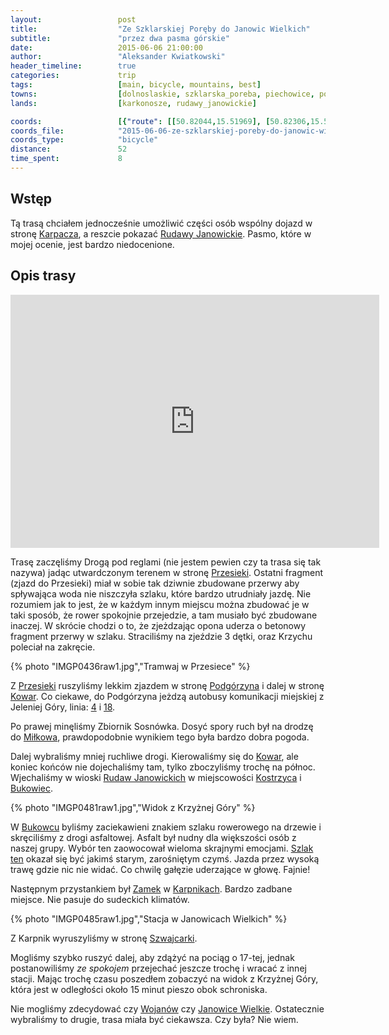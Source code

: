 ```yaml
---
layout:                 post
title:                  "Ze Szklarskiej Poręby do Janowic Wielkich"
subtitle:               "przez dwa pasma górskie"
date:                   2015-06-06 21:00:00
author:                 "Aleksander Kwiatkowski"
header_timeline:        true
categories:             trip
tags:                   [main, bicycle, mountains, best]
towns:                  [dolnoslaskie, szklarska_poreba, piechowice, podgorzyn, myslakowice, janowice_wielkie]
lands:                  [karkonosze, rudawy_janowickie]

coords:                 [{"route": [[50.82044,15.51969], [50.82306,15.53239], [50.81442,15.53913], [50.81648,15.57776], [50.81146,15.61994], [50.80959,15.65196], [50.81843,15.67985], [50.83518,15.71358], [50.81452,15.76251], [50.81696,15.79572], [50.82651,15.82181], [50.85106,15.85529], [50.86293,15.87228], [50.87262,15.89468], [50.87820,15.91855]], "type": "bicycle"}]
coords_file:            "2015-06-06-ze-szklarskiej-poreby-do-janowic-wielkich.json"
coords_type:            "bicycle"
distance:               52
time_spent:             8
---
```


[route]:                        https://www.strava.com/activities/320388250

[wiki-karpacz]:                 http://pl.wikipedia.org/wiki/Karpacz
[wiki-rudawy-janowickie]:       http://pl.wikipedia.org/wiki/Rudawy_Janowickie
[wiki-przesieka]:               http://pl.wikipedia.org/wiki/Przesieka_(wojew%C3%B3dztwo_dolno%C5%9Bl%C4%85skie)
[wiki-podgorzyn]:               http://pl.wikipedia.org/wiki/Podg%C3%B3rzyn_(wojew%C3%B3dztwo_dolno%C5%9Bl%C4%85skie)
[wiki-kowary]:                  http://pl.wikipedia.org/wiki/Kowary
[wiki-bukowiec]:                http://pl.wikipedia.org/wiki/Bukowiec_(powiat_jeleniog%C3%B3rski)
[wiki-karpniki-zamek]:          http://pl.wikipedia.org/wiki/Zamek_w_Karpnikach
[wiki-karpniki]:                http://pl.wikipedia.org/wiki/Karpniki
[wiki-wojanow]:                 http://pl.wikipedia.org/wiki/Wojan%C3%B3w
[wiki-janowice-wielkie]:        http://pl.wikipedia.org/wiki/Janowice_Wielkie
[wiki-milkow]:                  https://pl.wikipedia.org/wiki/Mi%C5%82k%C3%B3w_(wojew%C3%B3dztwo_dolno%C5%9Bl%C4%85skie)
[wiki-kostrzyca]:               https://pl.wikipedia.org/wiki/Kostrzyca_(wojew%C3%B3dztwo_dolno%C5%9Bl%C4%85skie)

[jelenia-linia-4]:              http://www.mzk.jgora.pl/pl/linia/4
[jelenia-linia-18]:             http://www.mzk.jgora.pl/pl/linia/18

[bukowiec-grass-trail]:         https://www.strava.com/segments/9703808
[szwajcarka]:                   http://schronisko-szwajcarka.pl/

[vimeo-1]:                      https://vimeo.com/130628290
[vimeo-2]:                      https://vimeo.com/131295976
[vimeo-3]:                      https://vimeo.com/131295977
[vimeo-4]:                      https://vimeo.com/131295978
[vimeo-5]:                      https://vimeo.com/131307939
[vimeo-6]:                      https://vimeo.com/131361748
[vimeo-7]:                      https://vimeo.com/131361749
[vimeo-8]:                      https://vimeo.com/131361751
[vimeo-9]:                      https://vimeo.com/131361750


Wstęp
-----

Tą trasą chciałem jednocześnie umożliwić części osób wspólny dojazd w stronę [Karpacza][wiki-karpacz], a reszcie
pokazać [Rudawy Janowickie][wiki-rudawy-janowickie]. Pasmo, które w mojej ocenie, jest bardzo niedocenione.

Opis trasy
----------

<iframe height='405' width='590' frameborder='0' allowtransparency='true' scrolling='no' src='https://www.strava.com/activities/320388250/embed/85131bbd48bf725d42dadea7445ed94ac9400f84'></iframe>

Trasę zaczęliśmy Drogą pod reglami (nie jestem pewien czy ta trasa się tak nazywa) jadąc utwardczonym terenem
w stronę [Przesieki][wiki-przesieka]. Ostatni fragment (zjazd do Przesieki) miał w sobie tak dziwnie zbudowane
przerwy aby spływająca woda nie niszczyła szlaku, które bardzo utrudniały jazdę. Nie rozumiem jak to jest, że
w każdym innym miejscu można zbudować je w taki sposób, że rower spokojnie przejedzie, a tam musiało być
zbudowane inaczej. W skrócie chodzi o to, że zjeżdzając opona uderza o betonowy fragment przerwy w szlaku.
Straciliśmy na zjeździe 3 dętki, oraz Krzychu poleciał na zakręcie.

{% photo "IMGP0436raw1.jpg","Tramwaj w Przesiece" %}

Z [Przesieki][wiki-przesieka] ruszyliśmy lekkim zjazdem w stronę [Podgórzyna][wiki-podgorzyn] i dalej w
stronę [Kowar][wiki-kowary]. Co ciekawe, do Podgórzyna jeżdzą autobusy komunikacji miejskiej z
Jeleniej Góry, linia: [4][jelenia-linia-4] i [18][jelenia-linia-18].

Po prawej minęliśmy Zbiornik Sosnówka. Dosyć spory ruch był na drodzę do [Miłkowa][wiki-milkow],
prawdopodobnie wynikiem tego była bardzo dobra
pogoda.

Dalej wybraliśmy mniej ruchliwe drogi. Kierowaliśmy się do [Kowar][wiki-kowary], ale koniec końców
nie dojechaliśmy tam, tylko zboczyliśmy trochę na północ. Wjechaliśmy w wioski [Rudaw Janowickich][wiki-rudawy-janowickie]
w miejscowości [Kostrzyca][wiki-kostrzyca] i [Bukowiec][wiki-bukowiec].

{% photo "IMGP0481raw1.jpg","Widok z Krzyżnej Góry" %}

W [Bukowcu][wiki-bukowiec] byliśmy zaciekawieni znakiem szlaku rowerowego na drzewie i skręciliśmy z drogi
asfaltowej. Asfalt był nudny dla większości osób z naszej grupy. Wybór ten zaowocował wieloma
skrajnymi emocjami. [Szlak ten][bukowiec-grass-trail] okazał się być jakimś starym, zarośniętym czymś.
Jazda przez wysoką trawę gdzie nic nie widać. Co chwilę gałęzie uderzające w głowę. Fajnie!

Następnym przystankiem był [Zamek][wiki-karpniki-zamek] w [Karpnikach][wiki-karpniki]. Bardzo zadbane miejsce.
Nie pasuje do sudeckich klimatów.

{% photo "IMGP0485raw1.jpg","Stacja w Janowicach Wielkich" %}

Z Karpnik wyruszyliśmy w stronę [Szwajcarki][szwajcarka].

Mogliśmy szybko ruszyć dalej, aby zdążyć na pociąg o 17-tej,
jednak postanowiliśmy *ze spokojem* przejechać jeszcze trochę i wracać z innej stacji.
Mając trochę czasu poszedłem zobaczyć na widok z Krzyżnej Góry, która jest
w odległości około 15 minut pieszo obok schroniska.

Nie mogliśmy
zdecydować czy [Wojanów][wiki-wojanow] czy [Janowice Wielkie][wiki-janowice-wielkie].
Ostatecznie wybraliśmy to drugie, trasa miała być ciekawsza. Czy była? Nie wiem.

